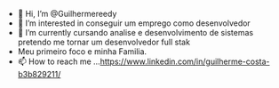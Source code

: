 - 👋 Hi, I’m @Guilhermereedy
- 👀 I’m interested in  conseguir um emprego como desenvolvedor 
- 🌱 I’m currently  cursando analise e desenvolvimento de sistemas pretendo me tornar um desenvolvedor full stak
- Meu  primeiro foco e minha Familia.
- 📫 How to reach me ...https://www.linkedin.com/in/guilherme-costa-b3b829211/

<!---
Guilhermereedy/Guilhermereedy is a ✨ special ✨ repository because its `README.md` (this file) appears on your GitHub profile.
You can click the Preview link to take a look at your changes.
--->
